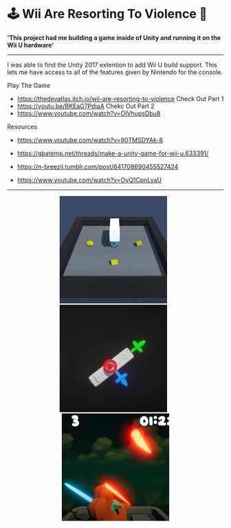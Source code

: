 # 🕹️ Wii Are Resorting To Violence 🎯

**'This project had me building a game inside of Unity and running it on the Wii U hardware'**

---

I was able to find the Unity 2017 extention to add Wii U build support. This lets me have access to all of the features given by Nintendo for the console.

Play The Game
- https://thedevatlas.itch.io/wii-are-resorting-to-violence
Check Out Part 1
- https://youtu.be/BKEaG7PdiaA
Chekc Out Part 2
- https://www.youtube.com/watch?v=OIVhupsDbu8

Resources 
- https://www.youtube.com/watch?v=90TMSDYAk-8

- https://gbatemp.net/threads/make-a-unity-game-for-wii-u.633391/

- https://n-breezii.tumblr.com/post/641708690455527424

- https://www.youtube.com/watch?v=OyQ1CpnLyaU

---

<div align="center">
  <img src="images/O1.png" alt="Otrio Game Image 1" width="250" style="margin-right: 10px;"/>
  <img src="images/O2.png" alt="Otrio Game Image 2" width="250" style="margin-right: 10px;"/>
  <img src="images/O3.png" alt="Otrio Game Image 3" width="250"/>
</div>
